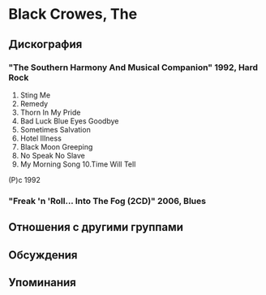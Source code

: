 # Black Crowes, The



## Дискография

### "The Southern Harmony And Musical Companion" 1992, Hard Rock

1.  Sting Me
2.  Remedy
3.  Thorn In My Pride
4.  Bad Luck Blue Eyes Goodbye
5.  Sometimes Salvation
6.  Hotel Illness
7.  Black Moon Greeping
8.  No Speak No Slave
9.  My Morning Song 
10.Time Will Tell

(P)c 1992

### "Freak 'n 'Roll... Into The Fog (2CD)" 2006, Blues




## Отношения с другими группами


## Обсуждения


## Упоминания

